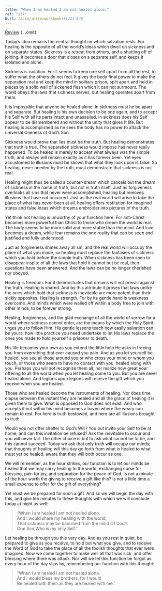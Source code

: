 ```yaml
---
title: "When I am healed I am not healed alone."
ref: "137"
burl: /acim/intro/workbook/#l121-140
---
```


<a class="hide-review" href="/workbook/l149/#l137">Review</a>
{: .omit}

Today’s idea remains the central thought on which salvation rests. For
healing is the opposite of all the world’s ideas which dwell on sickness
and on separate states. Sickness is a retreat from others, and a
shutting off of joining. It becomes a door that closes on a separate
self, and keeps it isolated and alone.

Sickness is isolation. For it seems to keep one self apart from all the
rest, to suffer what the others do not feel. It gives the body final
power to make the separation real and keep the mind in solitary prison,
split apart and held in pieces by a solid wall of sickened flesh which
it can not surmount. The world obeys the laws that sickness serves, but
healing operates apart from them.

It is impossible that anyone be healed alone. In sickness must he be
apart and separate. But healing is his own decision to be one again, and
to accept his Self with all Its parts intact and unassailed. In sickness
does his Self appear to be dismembered and without the unity that gives
It life. But healing is accomplished as he sees the body has no power to
attack the universal Oneness of God’s Son.

Sickness would prove that lies must be the truth. But healing
demonstrates that truth is true. The separation sickness would impose has
never really happened. To be healed is merely to accept what always was
the simple truth, and always will remain exactly as it has forever been.
Yet eyes accustomed to illusions must be shown that what they look upon
is false. So healing, never needed by the truth, must demonstrate that
sickness is not real.

Healing might thus be called a counter-dream which cancels out the dream
of sickness in the name of truth, but not in truth itself. Just as
forgiveness overlooks all sins that never were accomplished, healing but
removes illusions that have not occurred. Just as the real world will
arise to take the place of what has never been at all, healing offers
restitution for imagined states and false ideas which dreams embroider
into pictures of the truth.

Yet think not healing is unworthy of your function here. For anti-Christ
becomes more powerful than Christ to those who dream
the world is real. The body seems to be more solid and more stable than
the mind. And love becomes a dream, while fear remains the one reality
that can be seen and justified and fully understood.

Just as forgiveness shines away all sin, and the real world will occupy
the place of what you made, so healing must replace the fantasies of
sickness which you hold before the simple truth. When sickness has been
seen to disappear inspite of all the laws that hold it cannot but be
real, then questions have been answered. And the laws can be no longer
cherished nor obeyed.

Healing is freedom. For it demonstrates that dreams will not prevail
against the truth. Healing is shared. And by this attribute it proves
that laws unlike the ones which hold that sickness is inevitable are
more potent than their sickly opposites. Healing is strength. For by its
gentle hand is weakness overcome. And minds which were walled off within
a body free to join with other minds, to be forever strong.

Healing, forgiveness, and the glad exchange of all the world of sorrow
for a world where sadness cannot enter, are the means by which the Holy
Spirit urges you to follow Him. His gentle lessons teach how easily
salvation can be yours; how little practice you need undertake to let
His laws replace the ones you made to hold yourself a prisoner to death.

His life becomes your own as you extend the little help He asks in
freeing you from everything that ever caused you pain. And as you let
yourself be healed, you see all those around you or who cross your mind
or whom you touch, or those who seem to have no contact with you, healed
along with you. Perhaps you will not recognize them all, nor realize how
great your offering to all the world when you let healing come to you.
But you are never healed alone. And legions upon legions will receive
the gift which you receive when you are healed.

Those who are healed become the instruments of healing. Nor does time
elapse between the instant they are healed and all the grace of healing
it is given them to give. What is opposed to God does not exist. And who
accepts it not within his mind becomes a haven where the weary can
remain to rest. For here is truth bestowed, and here are all illusions
brought to truth.

Would you not offer shelter to God’s Will? You but invite your
Self to be at home, and can this invitation be refused? Ask the
inevitable to occur and you will never fail. The other choice is but to
ask what cannot be to be, and this cannot succeed. Today we ask that only
truth will occupy our minds; that thoughts of healing will this day go
forth from what is healed to what must yet be healed, aware that they
will both occur as one.

We will remember, as the hour strikes, our function is to let our minds
be healed that we may carry healing to the world, exchanging curse for
blessing, pain for joy, and separation for the peace of God. Is not a
minute of the hour worth the giving to receive a gift like this? Is not
a little time a small expense to offer for the gift of everything?

Yet must we be prepared for such a gift. And so we will begin the day
with this, and give ten minutes to these thoughts with which we will
conclude today at night as well:

> “When I am healed I am not healed alone.<br/>
> And I would share my healing with the world,<br/>
> That sickness may be banished from the mind Of God’s<br/>
> One Son,Who is my only Self.”

Let healing be through you this very day. And as you rest in quiet, be
prepared to give as you receive, to hold but what you give, and to
receive the Word of God to take the place of all the foolish thoughts
that ever were imagined. Now we come together to make well all that was
sick, and offer blessing where there was attack. Nor will we let this
function be forgot as every hour of the day slips by, remembering our
function with this thought:

> “When I am healed I am not healed alone.<br/>
> And I would bless my brothers, for I would<br/>
> Be healed with them as they are healed with me.”

